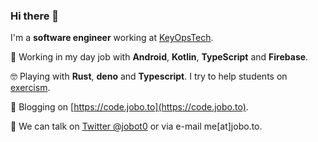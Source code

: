 ### Hi there 👋

I'm a **software engineer** working at [KeyOpsTech](https://keyops.tech/en/). 

💼 Working in my day job with **Android**, **Kotlin**, **TypeScript** and **Firebase**.

🤓 Playing with **Rust**, **deno** and **Typescript**. I try to help students on [exercism](exercism.io).

📝 Blogging on [https://code.jobo.to](https://code.jobo.to).

💬 We can talk on [Twitter @jobot0](https://twitter.com/jobot0) or via e-mail me[at]jobo.to. 



<!--
**jobot0/jobot0** is a ✨ _special_ ✨ repository because its `README.md` (this file) appears on your GitHub profile.

Here are some ideas to get you started:

- 🔭 I’m currently working on ...
- 🌱 I’m currently learning ...
- 👯 I’m looking to collaborate on ...
- 🤔 I’m looking for help with ...
- 💬 Ask me about ...
- 📫 How to reach me: ...
- 😄 Pronouns: ...
- ⚡ Fun fact: ...
-->
